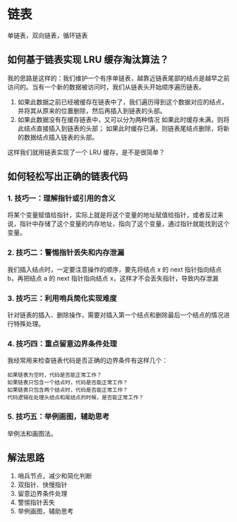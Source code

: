 # 链表

单链表，双向链表，循环链表

## 如何基于链表实现 LRU 缓存淘汰算法？

我的思路是这样的：我们维护一个有序单链表，越靠近链表尾部的结点是越早之前访问的。当有一个新的数据被访问时，我们从链表头开始顺序遍历链表。

1. 如果此数据之前已经被缓存在链表中了，我们遍历得到这个数据对应的结点，并将其从原来的位置删除，然后再插入到链表的头部。
2. 如果此数据没有在缓存链表中，又可以分为两种情况
    如果此时缓存未满，则将此结点直接插入到链表的头部；
    如果此时缓存已满，则链表尾结点删除，将新的数据结点插入链表的头部。

这样我们就用链表实现了一个 LRU 缓存，是不是很简单？

## 如何轻松写出正确的链表代码

### 1. 技巧一：理解指针或引用的含义

将某个变量赋值给指针，实际上就是将这个变量的地址赋值给指针，或者反过来说，指针中存储了这个变量的内存地址，指向了这个变量，通过指针就能找到这个变量。

### 2. 技巧二：警惕指针丢失和内存泄漏

我们插入结点时，一定要注意操作的顺序，要先将结点 x 的 next 指针指向结点 b，再把结点 a 的 next 指针指向结点 x，这样才不会丢失指针，导致内存泄漏

### 3. 技巧三：利用哨兵简化实现难度

针对链表的插入、删除操作，需要对插入第一个结点和删除最后一个结点的情况进行特殊处理。

### 4. 技巧四：重点留意边界条件处理

我经常用来检查链表代码是否正确的边界条件有这样几个：

    如果链表为空时，代码是否能正常工作？
    如果链表只包含一个结点时，代码是否能正常工作？
    如果链表只包含两个结点时，代码是否能正常工作？
    代码逻辑在处理头结点和尾结点的时候，是否能正常工作？

### 5. 技巧五：举例画图，辅助思考

举例法和画图法。 

## 解法思路

1. 哨兵节点，减少和简化判断
2. 双指针、快慢指针
3. 留意边界条件处理
4. 警惕指针丢失
5. 举例画图，辅助思考